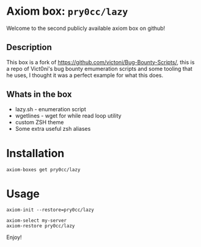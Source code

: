 # Axiom box: `pry0cc/lazy`
Welcome to the second publicly available axiom box on github!

## Description
This box is a fork of https://github.com/victoni/Bug-Bounty-Scripts/, this is a repo of Vict0ni's bug bounty emumeration scripts and some tooling that he uses, I thought it was a perfect example for what this does.

## Whats in the box
- lazy.sh - enumeration script
- wgetlines - wget for while read loop utility
- custom ZSH theme
- Some extra useful zsh aliases

# Installation
```
axiom-boxes get pry0cc/lazy
```

# Usage
```
axiom-init --restore=pry0cc/lazy
```

```
axiom-select my-server
axiom-restore pry0cc/lazy
```

Enjoy!
